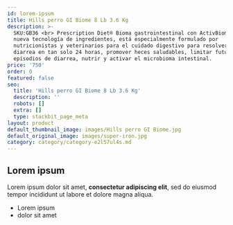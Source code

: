```yaml
---
id: lorem-ipsum
title: Hills perro GI Biome 8 Lb 3.6 Kg
description: >-
  SKU:GB36 <br> Prescription Diet® Bioma gastrointestinal con ActivBiome + una
  nueva tecnología de ingredientes, está especialmente formulado por
  nutricionistas y veterinarios para el cuidado digestivo para resolver la
  diarrea en tan solo 24 horas, promover heces saludables, limitar futuros
  episodios de diarrea, nutrir y activar el microbioma intestinal.
price: '750'
order: 0
featured: false
seo:
  title: 'Hills perro GI Biome 8 Lb 3.6 Kg'
  description: ''
  robots: []
  extra: []
  type: stackbit_page_meta
layout: product
default_thumbnail_image: images/Hills perro GI Biome.jpg
default_original_image: images/super-iron.jpg
category: category/category-e2l57ul4s.md
---
```

## Lorem ipsum

Lorem ipsum dolor sit amet, **consectetur adipiscing elit**, sed do eiusmod tempor incididunt ut labore et dolore magna aliqua.

- Lorem ipsum
- dolor sit amet